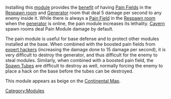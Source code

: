 Installing this [module](/modules "wikilink") provides the
[benefit](/module_benefit "wikilink") of having [Pain
Fields](/Pain_Field "wikilink") in the [Respawn
room](/Respawn_room "wikilink") and [Generator](/Generator "wikilink")
room that deal 5 damage per second to any enemy inside it. While there
is always a [Pain Field](/Pain_Field "wikilink") in the [Respawn
room](/Respawn_room "wikilink") when the
[generator](/generator "wikilink") is online, the pain module increases
its lethality. [Cavern](/Cavern "wikilink") spawn rooms deal Pain Module
damage by default.

The pain module is useful for base defense and to protect other modules
installed at the base. When combined with the boosted pain fields from
[expert hackers](/Expert_Hacking "wikilink") (increasing the damage done
to 15 damage per second), it is very difficult to destroy the generator,
and thus difficult for the enemy to steal modules. Similarly, when
combined with a boosted pain field, the [Spawn
Tubes](/Spawn_Tube "wikilink") are difficult to destroy as well, normally
forcing the enemy to place a hack on the base before the tubes can be
destroyed.

This module appears as beige on the [Continental
Map](/Continental_Map "wikilink").

[Category:Modules](/Category:Modules "wikilink")
